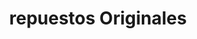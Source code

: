 ---
title: "repuestos Originales"
url: /barrios-unidos/repuestos-originales/
shop: piezas de automóviles
---